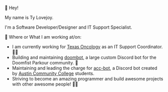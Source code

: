👋 Hey! 

My name is Ty Lovejoy.

I'm a Software Developer/Designer
and IT Support Specialist.


💼 Where or What I am working at/on:
- I am currently working for [Texas Oncology](https://www.texasoncology.com) as an IT Support Coordinator. 🐱‍💻
- Building and maintaining [doombot](https://github.com/tylovejoy/doombot), a large custom Discord bot for the Doomfist Parkour community. 🐍
- Maintaining and leading the charge for [acc-bot](https://github.com/tylovejoy/acc-bot), a Discord bot created by [Austin Community College](https://www.austincc.edu) students.
- Striving to become an amazing programmer and build awesome projects with other awesome people! 👨‍💻
